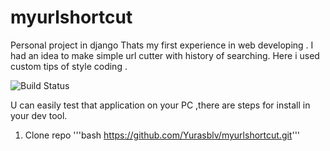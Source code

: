 # myurlshortcut
Personal project in django
Thats my first experience in web developing . I had an idea to make simple url cutter with history of searching.
Here i used custom tips of style coding .

![Build Status ](https://github.com/Yurasblv/myurlshortcut/actions/workflows/main.yml/badge.svg?branch=master)

U can easily test that application on your PC ,there are steps for install in your dev tool.

1. Clone repo 
'''bash
   https://github.com/Yurasblv/myurlshortcut.git'''